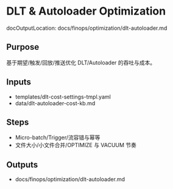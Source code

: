 # DLT & Autoloader Optimization

docOutputLocation: docs/finops/optimization/dlt-autoloader.md

## Purpose

基于期望/触发/回放/推送优化 DLT/Autoloader 的吞吐与成本。

## Inputs

- templates/dlt-cost-settings-tmpl.yaml
- data/dlt-autoloader-cost-kb.md

## Steps

- Micro-batch/Trigger/流容错与幂等
- 文件大小/小文件合并/OPTIMIZE 与 VACUUM 节奏

## Outputs

- docs/finops/optimization/dlt-autoloader.md
